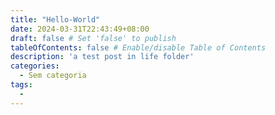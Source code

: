 ```yaml
---
title: "Hello-World"
date: 2024-03-31T22:43:49+08:00
draft: false # Set 'false' to publish
tableOfContents: false # Enable/disable Table of Contents
description: 'a test post in life folder'
categories:
  - Sem categoria
tags:
  -
---
```


